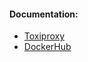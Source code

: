 #### Documentation:
- [Toxiproxy](https://github.com/Shopify/toxiproxy/blob/main/README.md)
- [DockerHub](https://github.com/Shopify/toxiproxy/pkgs/container/toxiproxy)
